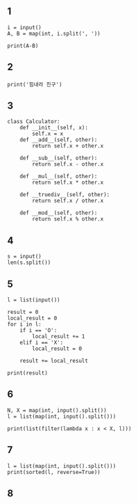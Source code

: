 ## 1
```python3
i = input()
A, B = map(int, i.split(', '))

print(A-B)
```

## 2
```python3
print('힘내라 친구')
```

## 3
```python3
class Calculator:
    def __init__(self, x):
        self.x = x
    def __add__(self, other):
        return self.x + other.x

    def __sub__(self, other):
        return self.x - other.x

    def __mul__(self, other):
        return self.x * other.x

    def __truediv__(self, other):
        return self.x / other.x

    def __mod__(self, other):
        return self.x % other.x
```

## 4
```python3
s = input()
len(s.split())
```

## 5
```python3
l = list(input())

result = 0
local_result = 0
for i in l:
    if i == 'O':
        local_result += 1
    elif i == 'X':
        local_result = 0
                
    result += local_result

print(result)
```

## 6
```python3
N, X = map(int, input().split())
l = list(map(int, input().split()))

print(list(filter(lambda x : x < X, l)))
```

## 7
```python3
l = list(map(int, input().split()))
print(sorted(l, reverse=True))
```

## 8
```python3
```
